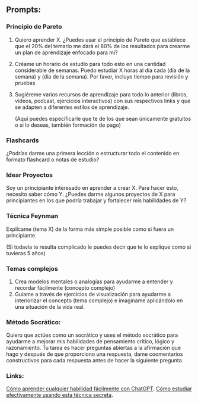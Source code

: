 ## Prompts:

### Principio de Pareto

1. Quiero aprender X. ¿Puedes usar el principio de Pareto que establece que el 20% del temario me dará el 80% de los resultados para crearme un plan de aprendizaje enfocado para mi?
2. Créame un horario de estudio para todo esto en una cantidad considerable de semanas. Puedo estudiar X horas al día cada (día de la semana) y (día de la semana). Por favor, incluye tiempo para revisión y pruebas
3. Sugiéreme varios recursos de aprendizaje para todo lo anterior (libros, videos, podcast, ejercicios interactivos) con sus respectivos links y que se adapten a diferentes estilos de aprendizaje.
    
    (Aquí puedes especificarle que te de los que sean únicamente gratuitos o si lo deseas, también formación de pago)
    

###  Flashcards

¿Podrías darme una primera lección o estructurar todo el contenido en formato flashcard o notas de estudio?

### Idear Proyectos

Soy un principiante interesado en aprender a crear X. Para hacer esto, necesito saber cómo Y. ¿Puedes darme algunos proyectos de X para principiantes en los que podría trabajar y fortalecer mis habilidades de Y?

### Técnica Feynman

Explícame (tema X) de la forma más simple posible como si fuera un principiante.

(Si todavía te resulta complicado le puedes decir que te lo explique como si tuvieras 5 años)

### Temas complejos

1. Crea modelos mentales o analogías para ayudarme a entender y recordar fácilmente (concepto complejo)
2. Guíame a través de ejercicios de visualización para ayudarme a interiorizar el concepto (tema complejo) 
e imagíname aplicándolo en una situación de la vida real.

### Método Socrático:

Quiero que actúes como un socrático y uses el método socrático para ayudarme a mejorar mis habilidades de pensamiento crítico, lógico y razonamiento. Tu tarea es hacer preguntas abiertas a la afirmación que hago y después de que proporciono una respuesta, dame coomentarios constructivos para cada respuesta antes de hacer la siguiente pregunta.


### Links:

[Cómo aprender cualquier habilidad fácilmente con ChatGPT](https://www.youtube.com/watch?v=lYssPn1rSy8).
[Cómo estudiar efectivamente usando esta técnica secreta](https://www.youtube.com/watch?v=wmaEqC13YhY&t=0s).